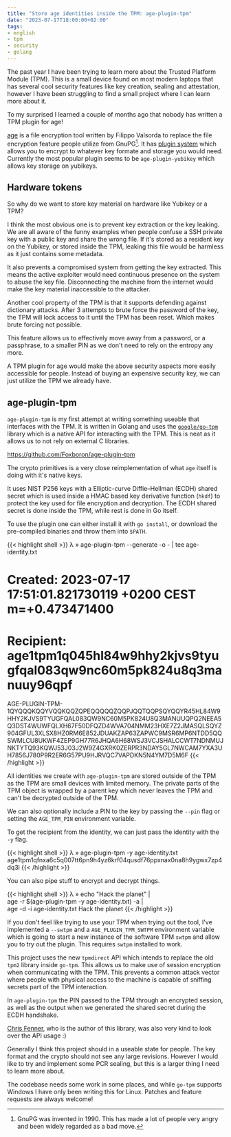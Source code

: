 ```yaml
---
title: "Store age identities inside the TPM: age-plugin-tpm"
date: "2023-07-17T18:00:00+02:00"
tags:
- english
- tpm
- security
- golang
---
```


The past year I have been trying to learn more about the Trusted Platform Module
(TPM). This is a small device found on most modern laptops that has several cool
security features like key creation, sealing and attestation, however I have
been struggling to find a small project where I can learn more about it.

To my surprised I learned a couple of months ago that nobody has written a TPM
plugin for age!

[age](https://github.com/FiloSottile/age/) is a file encryption tool written by Filippo Valsorda to replace the file
encryption feature people utilize from GnuPG[^1]. It has [plugin system](https://github.com/C2SP/C2SP/blob/main/age.md) which
allows you to encrypt to whatever key formate and storage you would need.
Currently the most popular plugin seems to be `age-plugin-yubikey` which allows
key storage on yubikeys.

## Hardware tokens

So why do we want to store key material on hardware like Yubikey or a TPM?

I think the most obvious one is to prevent key extraction or the key leaking.
We are all aware of the funny examples when people confuse a SSH private key
with a public key and share the wrong file. If it's stored as a resident key on
the Yubikey, or stored inside the TPM, leaking this file would be harmless as it
just contains some metadata.

It also prevents a compromised system from getting the key extracted. This means
the active exploiter would need continuous presence on the system to abuse
the key file. Disconnecting the machine from the internet would make the key
material inaccessible to the attacker.

Another cool property of the TPM is that it supports defending against
dictionary attacks. After 3 attempts to brute force the password of the key, the
TPM will lock access to it until the TPM has been reset. Which makes brute
forcing not possible.

This feature allows us to effectively move away from a password, or a
passphrase, to a smaller PIN as we don't need to rely on the entropy any more.

A TPM plugin for age would make the above security aspects more easily
accessible for people. Instead of buying an expensive security key, we can just
utilize the TPM we already have.


## age-plugin-tpm

`age-plugin-tpm` is my first attempt at writing something useable that
interfaces with the TPM. It is written in Golang and uses the [`google/go-tpm`](https://github.com/google/go-tpm)
library which is a native API for interacting with the TPM. This is neat as it
allows us to not rely on external C libraries.

https://github.com/Foxboron/age-plugin-tpm

The crypto primitives is a very close reimplementation of what `age` itself is
doing with it's native keys.

It uses NIST P256 keys with a Elliptic-curve Diffie–Hellman (ECDH) shared secret
which is used inside a HMAC based key derivative function (`hkdf`) to protect
the key used for file encryption and decryption. The ECDH shared secret is done
inside the TPM, while rest is done in Go itself.

To use the plugin one can either install it with `go install`, or download the
pre-compiled binaries and throw them into `$PATH`.

{{< highlight shell >}}
λ » age-plugin-tpm --generate -o - | tee age-identity.txt
# Created: 2023-07-17 17:51:01.821730119 +0200 CEST m=+0.473471400
# Recipient: age1tpm1q045hl84w9hhy2kjvs9tyugfqal083qw9nc60m5pk824u8q3manuuy96qpf

AGE-PLUGIN-TPM-1QYQQQKQQYVQQKQQZQPEQQQQQZQQPJQQTQQPSQYQQYR45HL84W9HHY2KJVS9TYUGFQAL083QW9NC60M5PK824U8Q3MANUUQPQ2NEEA5Q3DST4WUWFQLXH67F50DFQZD4WVA704NMM23HXE7Z2JMASQLSQYZ904GFUL3XLSX8HZ0RM6E852JDUAKZAP63ZAPWC9MSR6MP6NTDD5QQSWMLCU8UKWF4ZEP9GH77R6JHQA6H68WSJ3VCJSHALCCWT7NDNMUJNKTYTQ93KQWJ53J03J2W9Z4GXRK0ZERPR3NDAY5GL7NWCAM7YXA3UH7856J780P9R2ER6G57PU9HJRVQC7VAPDKN5N4YM7D5M6F
{{< /highlight >}}

All identities we create with `age-plugin-tpm` are stored outside of the TPM as
the TPM are small devices with limited memory. The private parts of the TPM
object is wrapped by a parent key which never leaves the TPM and can't be
decrypted outside of the TPM.

We can also optionally include a PIN to the key by passing the `--pin` flag or
setting the `AGE_TPM_PIN` environment variable.

To get the recipient from the identity, we can just pass the identity with the
`-y` flag.

{{< highlight shell >}}
λ » age-plugin-tpm -y age-identity.txt
age1tpm1qfnxa6c5q007tt6pn9h4yz6krf04qusdf76ppxnax0na8h9ygwx7zp4dq3l
{{< /highlight >}}

You can also pipe stuff to encrypt and decrypt things.

{{< highlight shell >}}
λ » echo "Hack the planet" | \
    age -r $(age-plugin-tpm -y age-identity.txt) -a | \
    age -d -i age-identity.txt
Hack the planet
{{< /highlight >}}

If you don't feel like trying to use your TPM when trying out the tool, I've
implemented a `--swtpm` and a `AGE_PLUGIN_TPM_SWTPM` environment variable which
is going to start a new instance of the software TPM `swtpm` and allow you to
try out the plugin. This requires `swtpm` installed to work.

This project uses the new `tpmdirect` API which intends to replace the old
`tpm2` library inside `go-tpm`. This allows us to make use of session encryption
when communicating with the TPM. This prevents a common attack vector where
people with physical access to the machine is capable of sniffing secrets part
of the TPM interaction.

In `age-plugin-tpm` the PIN passed to the TPM through an encrypted session, as
well as the output when we generated the shared secret during the ECDH handshake.

[Chris Fenner](https://github.com/Foxboron/age-plugin-tpm/pull/9), who is the author of this library, was also very kind to look over the API usage :)

Generally I think this project should in a useable state for people. The key
format and the crypto should not see any large revisions. However I would like
to try and implement some PCR sealing, but this is a larger thing I need to
learn more about.

The codebase needs some work in some places, and while `go-tpm` supports Windows
I have only been writing this for Linux. Patches and feature requests are always
welcome!


[^1]: GnuPG was invented in 1990. This has made a lot of people very angry and been widely regarded as a bad move.
